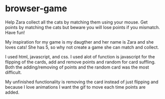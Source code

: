# browser-game
Help Zara collect all the cats by matching them using your mouse. Get points by matching the cats but beware you will lose points if you mismatch. Have fun!

My inspiration for my game is my daugther and her name is Zara and she loves cats! She has 5, so why not create a game she can match and collect.

I used html, javascript, and css.  I used alot of function is javascript for the flipping of the cards, add and remove points and random for card suffling. Both the adding/removing of points and the random card was the most difficult.

My unfinished functionality is removing the card instead of just flipping and because I love animations I want the gif to move each time points are added.
